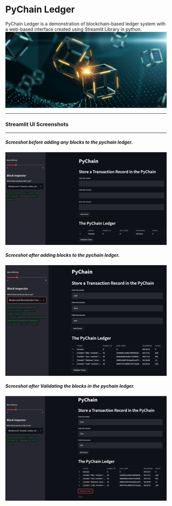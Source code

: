 # PyChain Ledger
PyChain Ledger is a demonstration of blockchain-based ledger system with a web-based interface created using Streamlit Library in python.
![alt=""](Images/application-image.png)
_________________________________________________________________________________________________________________________________________

### Streamlit UI Screenshots

_________________________________________________________________________________________________________________________________________
##### Screeshot before adding any blocks to the pychain ledger.
![alt=""](Images/Initial_Launch.png)

##### Screeshot after adding blocks to the pychain ledger.
![alt=""](Images/Added_Four_Blocks.png)

##### Screeshot after Validating the blocks in the pychain ledger.
![alt=""](Images/Validated_Blocks.png)
